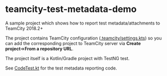 # teamcity-test-metadata-demo

A sample project which shows how to report test metadata/attachments to TeamCity 2018.2+

The project contains TeamCity configuration ([.teamcity/settings.kts](https://github.com/JetBrains/teamcity-test-metadata-demo/blob/master/.teamcity/settings.kts)) so you can add the corresponding project 
to TeamCity server via **Create project**=>**From a repository URL**.

The project itself is a Kotlin/Gradle project with TestNG test.

See [CodeTest.kt](https://github.com/JetBrains/teamcity-test-metadata-demo/blob/master/src/test/java/foo/CodeTest.kt) for the test metadata reporting code.
